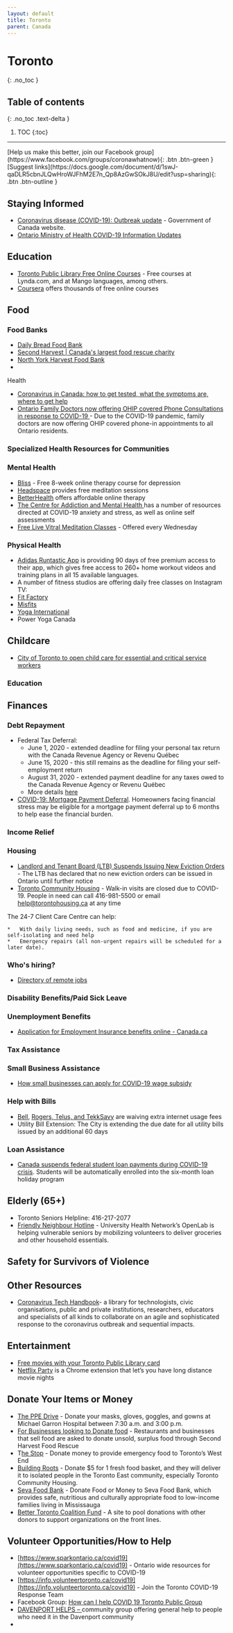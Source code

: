```yaml
---
layout: default
title: Toronto
parent: Canada
---
```


# Toronto
{: .no_toc }

## Table of contents
{: .no_toc .text-delta }

1. TOC
{:toc}

---

<span class="fs-8">
[Help us make this better, join our Facebook group](https://www.facebook.com/groups/coronawhatnow){: .btn .btn-green }
</span>

<span class="fs-3">
[Suggest links](https://docs.google.com/document/d/1swJ-qaDLR5cbnJLQwHroWJFhM2E7n_Qp8AzGwSOkJ8U/edit?usp=sharing){: .btn .btn-outline }
</span>

## Staying Informed



*   [Coronavirus disease (COVID-19): Outbreak update](https://www.canada.ca/en/public-health/services/diseases/2019-novel-coronavirus-infection.html) - Government of Canada website. 
*   [Ontario Ministry of Health COVID-19 Information Updates ](https://www.ontario.ca/page/2019-novel-coronavirus?_ga=2.83869855.888435990.1585183989-418767691.1583958102)


## Education



*   [Toronto Public Library Free Online Courses](https://www.torontopubliclibrary.ca/elearning/) - Free courses at Lynda.com, and at Mango languages, among others.
*   [Coursera](https://www.coursera.org/) offers thousands of free online courses


## Food


### Food Banks



*   [Daily Bread Food Bank](https://www.dailybread.ca/)
*   [Second Harvest | Canada's largest food rescue charity ](https://secondharvest.ca/)
*   [North York Harvest Food Bank](https://northyorkharvest.com/)
*   

Health



*   [Coronavirus in Canada: how to get tested, what the symptoms are, where to get help](https://www.macleans.ca/society/health/coronavirus-in-canada-how-to-get-tested-what-the-symptoms-are-where-to-get-help/?fbclid=IwAR2DU2ER4axgdowHLdz4aV2fGwLvyIds1OVmXC0JJbmYOQGzjWSgMXR2Rvw)
*   [Ontario Family Doctors now offering OHIP covered Phone Consultations in response to COVID-19 ](https://dialadoc.ca/)- Due to the COVID-19 pandemic, family doctors are now offering OHIP covered phone-in appointments to all Ontario residents.


### Specialized Health Resources for Communities


### Mental Health



*   [Bliss](https://cimhs.com/) - Free 8-week online therapy course for depression
*   [Headspace](https://www.headspace.com/covid-19) provides free meditation sessions 
*   [BetterHealth](https://www.betterhelp.com/) offers affordable online therapy 
*   [The Centre for Addiction and Mental Health ](https://www.camh.ca/en/health-info/mental-health-and-covid-19)has a number of resources directed at COVID-19 anxiety and stress, as well as online self assessments
*   [Free Live Vitral Meditation Classes](https://peakwellnessco.com/free-live-meditations/) - Offered every Wednesday 


### Physical Health



*   [Adidas Runtastic App](https://www.runtastic.com/checkout/results?experiments=benefits_footer&hide_progress_indicator=true&code=RNT-WBDA-XAVD&utm_campaign=home_workout_2020&utm_content=premium&utm_medium=email.newsletter&utm_source=runtastic&utm_term=2020-03-22&ut=65c587c02bf8a4a1166b9a262229377049160c2f&sc_src=email_2061300&sc_lid=24325610&sc_uid=nx6hB0LUkO&sc_llid=25137) is providing 90 days of free premium access to their app, which gives free access to 260+ home workout videos and training plans in all 15 available languages.
*   A number of fitness studios are offering daily free classes on Instagram TV: 
*   [Fit Factory](https://www.instagram.com/fitfactoryto/?hl=en)
*   [Misfits](https://www.instagram.com/misfits/)
*   [Yoga International](https://www.instagram.com/yoga_international/)
*   Power Yoga Canada


## Childcare



*   [City of Toronto to open child care for essential and critical service workers](https://www.toronto.ca/home/media-room/news-releases-media-advisories/?nrkey=AEE03C37DBFF724485258533005C7107)


### Education


## Finances


### Debt Repayment



*   Federal Tax Deferral: 
    *   June 1, 2020 - extended deadline for filing your personal tax return with the Canada Revenue Agency or Revenu Québec 
    *   June 15, 2020 - this still remains as the deadline for filing your self-employment return
    *   August 31, 2020 - extended payment deadline for any taxes owed to the Canada Revenue Agency or Revenu Québec
    *   More details [here](https://www.canada.ca/en/department-finance/news/2020/03/canadas-covid-19-economic-response-plan-support-for-canadians-and-businesses.html#Flexibility_for_Tax-filers)
*   [COVID-19: Mortgage Payment Deferral](https://www.cmhc-schl.gc.ca/en/finance-and-investing/mortgage-loan-insurance/the-resource/covid19-understanding-mortgage-payment-deferral). Homeowners facing financial stress may be eligible for a mortgage payment deferral up to 6 months to help ease the financial burden.


### Income Relief


### Housing



*   [Landlord and Tenant Board (LTB) Suspends Issuing New Eviction Orders](http://www.sjto.gov.on.ca/en/latest-news/) - The LTB has declared that no new eviction orders can be issued in Ontario until further notice
*   [Toronto Community Housing](https://www.torontohousing.ca/) - Walk-in visits are closed due to COVID-19. People in need can call 416-981-5500 or email help@torontohousing.ca at any time

The 24-7 Client Care Centre can help:



    *   With daily living needs, such as food and medicine, if you are self-isolating and need help 
    *   Emergency repairs (all non-urgent repairs will be scheduled for a later date).


### Who's hiring?



*   [Directory of remote jobs](https://docs.google.com/spreadsheets/d/1M-8J7z605dcPhUjYfyiKVxuci0e4AWsDLo_tvs19C5M/htmlview?fbclid=IwAR3ZaSqQPNqeGQSBgrcET629Zf5XJQqqg5P9Ry5EyAOgC2Ly5uPukF607Vk)


### Disability Benefits/Paid Sick Leave


### Unemployment Benefits



*   [Application for Employment Insurance benefits online - Canada.ca](https://srv270.hrdc-drhc.gc.ca/AW/introduction?GoCTemplateCulture=en-CA)


### Tax Assistance


### Small Business Assistance



*   [How small businesses can apply for COVID-19 wage subsidy](https://globalnews.ca/news/6717963/coronavirus-how-to-apply-for-covid-19-wage-subsidy/)


### Help with Bills



*   [Bell](https://www.bell.ca/Covid-19-update), [Rogers, Telus, and TekkSavy](https://globalnews.ca/news/6673413/coronavirus-rogers-data-overage-fees/) are waiving extra internet usage fees 
*   Utility Bill Extension: The City is extending the due date for all utility bills issued by an additional 60 days


### Loan Assistance



*   [Canada suspends federal student loan payments during COVID-19 crisis](https://www.cbc.ca/news/politics/covid-19-coronavirus-pandemic-student-loans-1.5502179). Students will be automatically enrolled into the six-month loan holiday program


## Elderly (65+)



*   Toronto Seniors Helpline: 416-217-2077
*   [Friendly Neighbour Hotline](http://uhnopenlab.ca/project/hotline/) - University Health Network’s OpenLab is helping vulnerable seniors by mobilizing volunteers to deliver groceries and other household essentials.


## Safety for Survivors of Violence


## Other Resources



*   [Coronavirus Tech Handbook](https://coronavirustechhandbook.com/home)- a library for technologists, civic organisations, public and private institutions, researchers, educators and specialists of all kinds to collaborate on an agile and sophisticated response to the coronavirus outbreak and sequential impacts.


## Entertainment



*   [Free movies with your Toronto Public Library card](https://torontopl.kanopy.com/)
*   [Netflix Party](https://www.netflixparty.com/) is a Chrome extension that let’s you have long distance movie nights


## Donate Your Items or Money



*   [The PPE Drive](https://theppedrive.com/) - Donate your masks, gloves, goggles, and gowns at Michael Garron Hospital between 7:30 a.m. and 3:00 p.m.
*   [For Businesses looking to Donate food](https://foodrescue.ca/businesses) - Restaurants and businesses that sell food are asked to donate unsold, surplus food through Second Harvest Food Rescue
*   T[he Stop](https://www.thestop.org/get-involved/donate/) - Donate money to provide emergency food to Toronto’s West End
*   [Building Roots](http://buildingroots.ca/donate/) - Donate $5 for 1 fresh food basket, and they will deliver it to isolated people in the Toronto East community, especially Toronto Community Housing. 
*   [Seva Food Bank](https://www.sevafoodbank.com/donate/) - Donate Food or Money to Seva Food Bank, which provides safe, nutritious and culturally appropriate food to low-income families living in Mississauga
*   [Better Toronto Coalition Fund](https://torontofoundation.ca/better-toronto-coalition-fund) - A site to pool donations with other donors to support organizations on the front lines. 


## Volunteer Opportunities/How to Help



*   [https://www.sparkontario.ca/covid19](https://www.sparkontario.ca/covid19) - Ontario wide resources for volunteer opportunities specific to COVID-19
*   [https://info.volunteertoronto.ca/covid19](https://info.volunteertoronto.ca/covid19) - Join the Toronto COVID-19 Response Team 
*   Facebook Group: [How can I help COVID 19 Toronto Public Group](https://www.facebook.com/groups/663734187714992/)
*   [DAVENPORT HELPS – ](https://davenporthelps.ca/)community group offering general help to people who need it in the Davenport community 
*   
